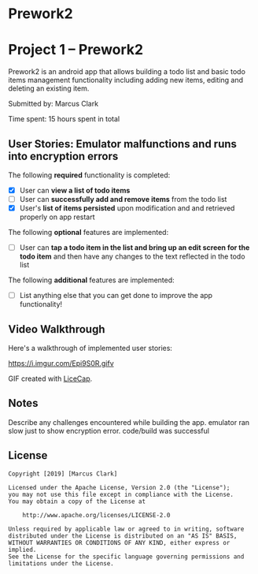 # Prework2
# Project 1 – Prework2

Prework2 is an android app that allows building a todo list and basic todo items management functionality including adding new items, editing and deleting an existing item.

Submitted by: Marcus Clark

Time spent: 15 hours spent in total

## User Stories: Emulator malfunctions and runs into encryption errors

The following **required** functionality is completed:

* [x] User can **view a list of todo items**
* [ ] User can **successfully add and remove items** from the todo list
* [x] User's **list of items persisted** upon modification and and retrieved properly on app restart

The following **optional** features are implemented:

* [ ] User can **tap a todo item in the list and bring up an edit screen for the todo item** and then have any changes to the text reflected in the todo list

The following **additional** features are implemented:

* [ ] List anything else that you can get done to improve the app functionality!

## Video Walkthrough

Here's a walkthrough of implemented user stories:

https://i.imgur.com/Epi9S0R.gifv

GIF created with [LiceCap](http://www.cockos.com/licecap/).

## Notes

Describe any challenges encountered while building the app.
emulator ran slow just to show encryption error.
code/build was successful

## License

    Copyright [2019] [Marcus Clark]

    Licensed under the Apache License, Version 2.0 (the "License");
    you may not use this file except in compliance with the License.
    You may obtain a copy of the License at

        http://www.apache.org/licenses/LICENSE-2.0

    Unless required by applicable law or agreed to in writing, software
    distributed under the License is distributed on an "AS IS" BASIS,
    WITHOUT WARRANTIES OR CONDITIONS OF ANY KIND, either express or implied.
    See the License for the specific language governing permissions and
    limitations under the License.

